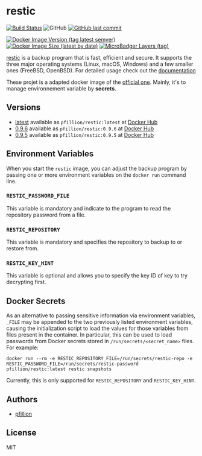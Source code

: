 # restic

[![Build Status](https://drone.pfillion.com/api/badges/pfillion/restic/status.svg?branch=master)](https://drone.pfillion.com/pfillion/restic)
![GitHub](https://img.shields.io/github/license/pfillion/restic)
[![GitHub last commit](https://img.shields.io/github/last-commit/pfillion/restic?logo=github)](https://github.com/pfillion/restic "GitHub projet")

[![Docker Image Version (tag latest semver)](https://img.shields.io/docker/v/pfillion/restic/latest?logo=docker)](https://hub.docker.com/r/pfillion/restic "Docker Hub Repository")
[![Docker Image Size (latest by date)](https://img.shields.io/docker/image-size/pfillion/restic/latest?logo=docker)](https://hub.docker.com/r/pfillion/restic "Docker Hub Repository")
[![MicroBadger Layers (tag)](https://img.shields.io/microbadger/layers/pfillion/restic/latest?logo=docker)](https://microbadger.com/images/pfillion/restic "Get your own commit badge on microbadger.com")

[restic](https://restic.net) is a backup program that is fast, efficient and secure. It supports the three major operating systems (Linux, macOS, Windows) and a few smaller ones (FreeBSD, OpenBSD). For detailed usage check out the [documentation](https://restic.readthedocs.io/en/latest)

These projet is a adapted docker image of the [official one](https://hub.docker.com/r/restic/restic). Mainly, it's to manage environnement variable by **secrets**.

## Versions

* [latest](https://github.com/pfillion/restic/tree/master) available as ```pfillion/restic:latest``` at [Docker Hub](https://hub.docker.com/r/pfillion/restic/)
* [0.9.6](https://github.com/pfillion/restic/tree/master) available as ```pfillion/restic:0.9.6``` at [Docker Hub](https://hub.docker.com/r/pfillion/restic/)
* [0.9.5](https://github.com/pfillion/restic/tree/master) available as ```pfillion/restic:0.9.5``` at [Docker Hub](https://hub.docker.com/r/pfillion/restic/)

## Environment Variables

When you start the `restic` image, you can adjust the backup program by passing one or more environment variables on the `docker run` command line.

### `RESTIC_PASSWORD_FILE`

This variable is mandatory and indicate to the program to read the repository password from a file.

### `RESTIC_REPOSITORY`

This variable is mandatory and specifies the repository to backup to or restore from.

### `RESTIC_KEY_HINT`

This variable is optional and allows you to specify the key ID of key to try decrypting first.

## Docker Secrets

As an alternative to passing sensitive information via environment variables, `_FILE` may be appended to the two previously listed environment variables, causing the initialization script to load the values for those variables from files present in the container. In particular, this can be used to load passwords from Docker secrets stored in `/run/secrets/<secret_name>` files. For example:

```console
docker run --rm -e RESTIC_REPOSITORY_FILE=/run/secrets/restic-repo -e RESTIC_PASSWORD_FILE=/run/secrets/restic-password pfillion/restic:latest restic snapshots
```

Currently, this is only supported for `RESTIC_REPOSITORY` and `RESTIC_KEY_HINT`.

## Authors

* [pfillion](https://github.com/pfillion)

## License

MIT
